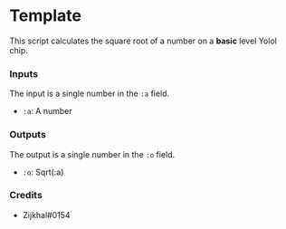 # Template

This script calculates the square root of a number on a **basic** level Yolol chip.

### Inputs

The input is a single number in the `:a` field.

 - `:a`: A number

### Outputs

The output is a single number in the `:o` field.

 - `:o`: Sqrt(:a)

### Credits

 - Zijkhal#0154
